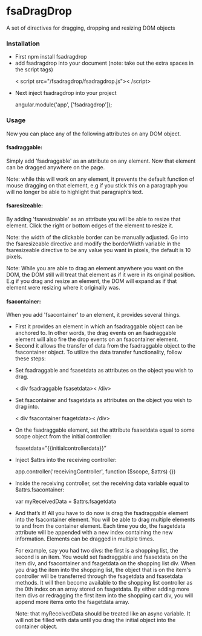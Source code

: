 # 
<h1>fsaDragDrop</h1>
A set of directives for dragging, dropping and resizing DOM objects

<h3>Installation</h3>
<ul>
  <li>First npm install fsadragdrop</li>

  <li>add fsadragdrop into your document (note: take out the extra spaces in the script tags)
  <p>< script src="/fsadragdrop/fsadragdrop.js">< /script></p></li>

  <li>Next inject fsadragdrop into your project
  <p>angular.module('app', ['fsadragdrop']);</p></li>
</ul>

<h3>Usage</h3>
Now you can place any of the following attributes on any DOM object. 

<h4>fsadraggable:</h4> 
<p>Simply add 'fsadraggable' as an attribute on any element. Now that element can be dragged anywhere on the page.</p>
<p>Note: while this will work on any element, it prevents the default function of mouse dragging on that element, e.g if you stick this on a paragraph you will no longer be able to highlight that paragraph’s text.</p>

<h4>fsaresizeable:</h4>
<p>By adding 'fsaresizeable' as an attribute you will be able to resize that element. Click the right or bottom edges of the element to resize it.</p>
<p>Note: the width of the clickable border can be manually adjusted. Go into the fsaresizeable directive and modify the borderWidth variable in the fsaresizeable directive to be any value you want in pixels, the default is 10 pixels.</p>
<p>Note: While you are able to drag an element anywhere you want on the DOM, the DOM still will treat that element as if it were in its original position. E.g if you drag and resize an element, the DOM will expand as if that element were resizing where it originally was.</p>

<h4>fsacontainer:</h4>
When you add 'fsacontainer' to an element, it provides several things. 
<ul>
  <li>First it provides an element in which an fsadraggable object can be anchored to. In other words, the drag events on an fsadraggable element will also fire the drop events on an fsacontainer element.</li> 
  <li>Second it allows the transfer of data from the fsadraggable object to the fsacontainer object. To utilize the data transfer functionality, follow these steps:</li>
</ul>
  <ul>
    <li>
      Set fsadraggable and fsasetdata as attributes on the object you wish to drag.
      <p>< div fsadraggable fsasetdata>< /div></p>
    </li>
    <li>
      Set fsacontainer and fsagetdata as attributes on the object you wish to drag into.
      <p>< div fsacontainer fsagetdata>< /div></p>
    </li>
    <li>
      On the fsadraggable element, set the attribute fsasetdata equal to some scope object from the initial controller: <p>fsasetdata=”{{initialcontrollerdata}}”</p>
    </li>
    <li>
      Inject $attrs into the receiving controller: <p>app.controller('receivingController', function ($scope, $attrs) {})</p>
    </li>
    <li>
      Inside the receiving controller, set the receiving data variable equal to $attrs.fsacontainer: <p>var myReceivedData = $attrs.fsagetdata</p>
    </li>
    <li>
      <p>And that’s it! All you have to do now is drag the fsadraggable element into the fsacontainer element. You will be able to drag multiple elements to and from the container element. Each time you do, the fsagetdata attribute will be appended with a new index containing the new information. Elements can be dragged in multiple times.</p>
      <p>For example, say you had two divs: the first is a shopping list, the second is an item. You would set fsadraggable and fsasetdata on the item div, and fsacontainer and fsagetdata on the shopping list div. When you drag the item into the shopping list, the object that is on the item's controller will be transferred through the fsagetdata and fsasetdata methods. It will then become available to the shopping list controller as the 0th index on an array stored on fsagetdata. By either adding more item divs or redragging the first item into the shopping cart div, you will append more items onto the fsagetdata array.</p>
      <p>Note: that myReceivedData should be treated like an async variable. It will not be filled with data until you drag the initial object into the container object.</p>
    </li>
  </ul>
